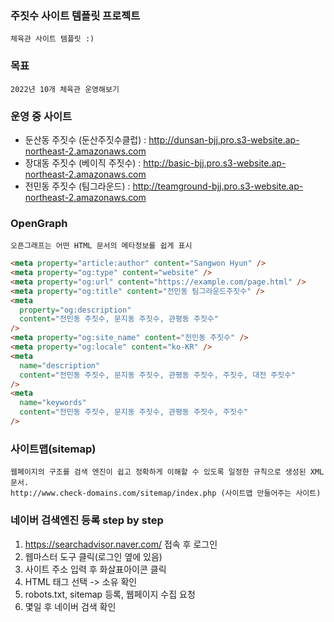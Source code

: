 ### 주짓수 사이트 템플릿 프로젝트

    체육관 사이트 템플릿 :)

### 목표

    2022년 10개 체육관 운영해보기

### 운영 중 사이트

- 둔산동 주짓수 (둔산주짓수클럽) : http://dunsan-bjj.pro.s3-website.ap-northeast-2.amazonaws.com
- 장대동 주짓수 (베이직 주짓수) : http://basic-bjj.pro.s3-website.ap-northeast-2.amazonaws.com
- 전민동 주짓수 (팀그라운드) : http://teamground-bjj.pro.s3-website.ap-northeast-2.amazonaws.com

### OpenGraph

    오픈그래프는 어떤 HTML 문서의 메타정보를 쉽게 표시

```html
<meta property="article:author" content="Sangwon Hyun" />
<meta property="og:type" content="website" />
<meta property="og:url" content="https://example.com/page.html" />
<meta property="og:title" content="전민동 팀그라운드주짓수" />
<meta
  property="og:description"
  content="전민동 주짓수, 문지동 주짓수, 관평동 주짓수"
/>
<meta property="og:site_name" content="전민동 주짓수" />
<meta property="og:locale" content="ko-KR" />
<meta
  name="description"
  content="전민동 주짓수, 문지동 주짓수, 관평동 주짓수, 주짓수, 대전 주짓수"
/>
<meta
  name="keywords"
  content="전민동 주짓수, 문지동 주짓수, 관평동 주짓수, 주짓수"
/>
```

### 사이트맵(sitemap)

    웹페이지의 구조를 검색 엔진이 쉽고 정확하게 이해할 수 있도록 일정한 규칙으로 생성된 XML 문서.
    http://www.check-domains.com/sitemap/index.php (사이트맵 만들어주는 사이트)

### 네이버 검색엔진 등록 step by step

1. https://searchadvisor.naver.com/ 접속 후 로그인
2. 웹마스터 도구 클릭(로그인 옆에 있음)
3. 사이트 주소 입력 후 화살표아이콘 클릭
4. HTML 태그 선택 -> 소유 확인
5. robots.txt, sitemap 등록, 웹페이지 수집 요청
6. 몇일 후 네이버 검색 확인
